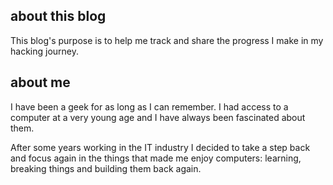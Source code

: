 ## about this blog

This blog's purpose is to help me track and share the progress I make in my hacking journey.

## about me

I have been a geek for as long as I can remember. I had access to a computer at a very young age and I have always been fascinated about them.

After some years working in the IT industry I decided to take a step back and focus again in the things that made me enjoy computers: learning, breaking things and building them back again.
